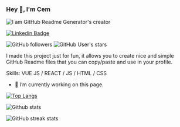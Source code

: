 ### Hey 👋, I'm Cem

![I am GitHub Readme Generator's creator](https://arturssmirnovs.github.io/github-profile-readme-generator/images/banner.png)

[![Linkedin Badge](https://img.shields.io/badge/-c3mcavus-blue?style=flat-square&logo=Linkedin&logoColor=white&link=https://www.linkedin.com/in/c3mcavus/)](https://www.linkedin.com/in/c3mcavus/)

![GitHub followers](https://img.shields.io/github/followers/c3mcavus) ![GitHub User's stars](https://img.shields.io/github/stars/c3mcavus)

I made this project just for fun, it allows you to create nice and simple GitHub Readme files that you can copy/paste and use in your profile.

Skills: VUE JS / REACT / JS / HTML / CSS

- 🔭 I’m currently working on this page. 


[![Top Langs](https://github-readme-stats.vercel.app/api/top-langs/?username=c3mcavus&show_icons=true&theme=radical)](https://github.com/anuraghazra/github-readme-stats)

![Github stats](https://github-readme-stats.vercel.app/api?username=c3mcavus&show_icons=true&theme=radical)

![GitHub streak stats](https://github-readme-streak-stats.herokuapp.com/?user=c3mcavus)  






